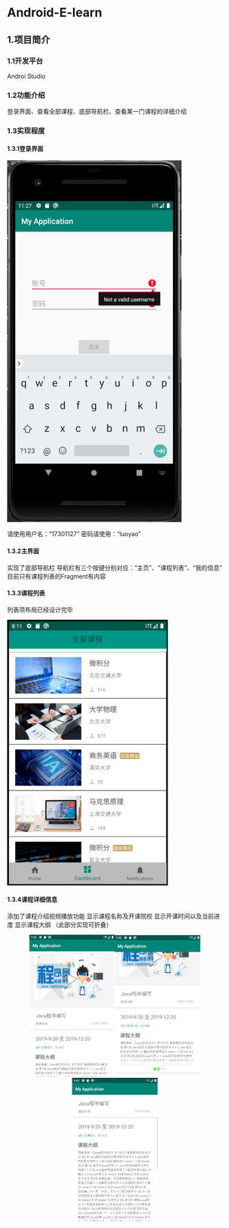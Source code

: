 # Android-E-learn
## 1.项目简介
### 1.1开发平台
Androi Studio

### 1.2功能介绍
登录界面、查看全部课程、底部导航栏、查看某一门课程的详细介绍

### 1.3实现程度
#### 1.3.1登录界面

![example](https://github.com/MasterOrigamii/Android-E-learn/blob/master/screenShot/Login.jpg)

请使用用户名：“17301127”
密码请使用：“luoyao”
#### 1.3.2主界面
实现了底部导航栏
导航栏有三个按键分别对应：“主页”、“课程列表”、“我的信息”
目前只有课程列表的Fragment有内容
#### 1.3.3课程列表
列表项布局已经设计完毕

![example](https://github.com/MasterOrigamii/Android-E-learn/blob/master/screenShot/CourseList.jpg)

#### 1.3.4课程详细信息
添加了课程介绍视频播放功能
显示课程名称及开课院校
显示开课时间以及当前进度
显示课程大纲 （此部分实现可折叠）
<center class="half">
    <img src="https://github.com/MasterOrigamii/Android-E-learn/blob/master/screenShot/CourseDetail_1.jpg" width="200"/><img src="https://github.com/MasterOrigamii/Android-E-learn/blob/master/screenShot/CourseDetail_2.jpg" width="200"/><img src="https://github.com/MasterOrigamii/Android-E-learn/blob/master/screenShot/CourseDetail_3.jpg" width="200"/>
</center>
